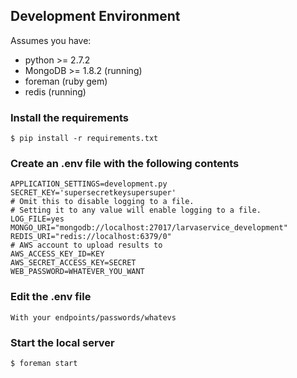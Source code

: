## Development Environment

Assumes you have:
* python >= 2.7.2
* MongoDB >= 1.8.2 (running)
* foreman (ruby gem)
* redis (running)

### Install the requirements
    $ pip install -r requirements.txt

### Create an .env file with the following contents
    APPLICATION_SETTINGS=development.py
    SECRET_KEY='supersecretkeysupersuper'
    # Omit this to disable logging to a file.
    # Setting it to any value will enable logging to a file.
    LOG_FILE=yes
    MONGO_URI="mongodb://localhost:27017/larvaservice_development"
    REDIS_URI="redis://localhost:6379/0"
    # AWS account to upload results to
    AWS_ACCESS_KEY_ID=KEY
    AWS_SECRET_ACCESS_KEY=SECRET
    WEB_PASSWORD=WHATEVER_YOU_WANT

### Edit the .env file
    With your endpoints/passwords/whatevs

### Start the local server
    $ foreman start
